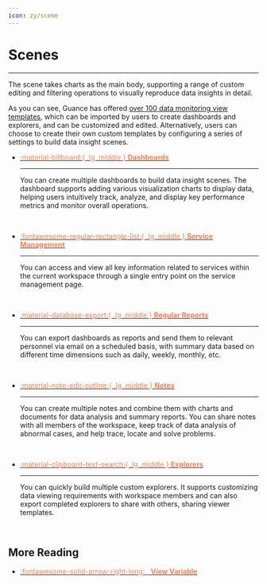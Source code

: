 ```yaml
---
icon: zy/scene
---
```

# Scenes
---

The scene takes charts as the main body, supporting a range of custom editing and filtering operations to visually reproduce data insights in detail.
 
As you can see, Guance has offered [over 100 data monitoring view templates](./built-in-view/index.md), which can be imported by users to create dashboards and explorers, and can be customized and edited. Alternatively, users can choose to create their own custom templates by configuring a series of settings to build data insight scenes.

<div class="grid cards" markdown>

-   [<font color=coral> :material-billboard:{ .lg .middle } __Dashboards__</font>](dashboard.md) 

    ---

    You can create multiple dashboards to build data insight scenes. The dashboard supports adding various visualization charts to display data, helping users intuitively track, analyze, and display key performance metrics and monitor overall operations.

    <br/>

-   [<font color=coral> :fontawesome-regular-rectangle-list:{ .lg .middle } __Service Management__</font>](service-manag.md)</font>

    ---

    You can access and view all key information related to services within the current workspace through a single entry point on the service management page.

    <br/>


-   [<font color=coral> :material-database-export:{ .lg .middle } __Regular Reports__</font>](report.md)

    ---

    You can export dashboards as reports and send them to relevant personnel via email on a scheduled basis, with summary data based on different time dimensions such as daily, weekly, monthly, etc.

    <br/>

-   [<font color=coral> :material-note-edit-outline:{ .lg .middle } __Notes__</font>](note.md)

    ---

    You can create multiple notes and combine them with charts and documents for data analysis and summary reports. You can share notes with all members of the workspace, keep track of data analysis of abnormal cases, and help trace, locate and solve problems.

    <br/>

-   [<font color=coral> :material-clipboard-text-search:{ .lg .middle } __Explorers__</font>](explorer/index.md)

    ---

    You can quickly build multiple custom explorers. It supports customizing data viewing requirements with workspace members and can also export completed explorers to share with others, sharing viewer templates.

    <br/>


    </div>



## More Reading

<div class="grid cards" markdown>

- [<font color="coral"> :fontawesome-solid-arrow-right-long: &nbsp; **View Variable**</font>](./view-variable.md)

</div>

<!--

**基础计费：**

<table>

<tr >
<th colspan="2" > 计费项 </th> 
<th>  </th> 
<th>  </th> 
<th> 站点 </th>
<th> 价格 </th> 
<th>  </th> 
<th>  </th> 
<th>  </th> 
<th>  </th> 
<th> </th> 
<th>  </th> 
</tr>

<tr >
<td colspan="2" rowspan="2">敏感数据扫描流量</td>
<td> </td>
<td> </td>
<td>CN</td>
<td>￥0.1</td>

</tr>

<tr >
<td> </td>
<td> </td>
<td  bgcolor=#FBFBF9 >Intl(incl HK)</td> 
<td>￥0.2</td>
</tr>

<tr >
<td colspan="2" rowspan="2">定时报告</td>
<td> </td>
<td> </td>
<td>CN</td>
<td>￥1</td>
</tr>

<tr >
<td> </td>
<td> </td>
<td  bgcolor=#FBFBF9 >Intl(incl HK)</td> 
<td  bgcolor=#FBFBF9 >￥2</td>
</tr>

<tr >
<td colspan="2" rowspan="2">数据转发</td>
<td> </td>
<td rowspan="2" width="80px"> 转发到外部存档</td>
<td>CN</td>
<td>￥0.35</td>
</tr>

<tr >
<td> </td>
<td> </td>
<td  bgcolor=#FBFBF9 >Intl(incl HK)</td> 
<td  bgcolor=#FBFBF9 >￥0.7</td>
</tr>

<tr >
<td rowspan="2" width="80px"> 转发到观测云内部</td>
<td>CN</td>
<td>￥0.007</td>
</tr>

<tr >
<td  bgcolor=#FBFBF9 >Intl(incl HK)</td> 
<td  bgcolor=#FBFBF9 >￥0.014</td>
</tr>

<tr >
<td rowspan="2">网络</td>
<td>CN</td>
<td>￥2</td>
</tr>

<tr >
<td  bgcolor=#FBFBF9 >Intl(incl HK)</td> 
<td  bgcolor=#FBFBF9 >￥4</td>
</tr>

<tr >
<td rowspan="2">会话重放</td>
<td>CN</td>
<td>￥2.5</td>
</tr>

<tr >
<td  bgcolor=#FBFBF9 >Intl(incl HK)</td> 
<td  bgcolor=#FBFBF9 >￥2.5</td>
</tr>

<tr >
<td rowspan="2">可用性监测</td>
<td>CN</td>
<td>￥1</td>
</tr>

<tr >
<td  bgcolor=#FBFBF9 >Intl(incl HK)</td> 
<td  bgcolor=#FBFBF9 >￥10</td>
</tr>

<tr >
<td rowspan="2">任务调用</td>
<td>CN</td>
<td>￥1</td>
</tr>

<tr >
<td  bgcolor=#FBFBF9 >Intl(incl HK)</td> 
<td  bgcolor=#FBFBF9 >￥2</td>
</tr>

<tr >
<td rowspan="2">短信</td>
<td>CN</td>
<td>￥1</td>
</tr>

<tr >
<td  bgcolor=#FBFBF9 >-</td> 
<td  bgcolor=#FBFBF9 >-</td>
</tr>

<tr >
<td rowspan="2">中心 Pipeline</td>
<td>CN</td>
<td>￥0.1</td>
</tr>

<tr >
<td  bgcolor=#FBFBF9 >Intl(incl HK)</td> 
<td  bgcolor=#FBFBF9 >￥0.2</td>
</tr>

</table>

**梯度计费：**

<table>

<tr >
<th > 计费项</th> 
<th> 站点 </th> 
<th width="20%" >3d</th>
<th width="20%" >7d</th>
<th width="20%" >14d</th>
<th width="20%" >30d</th>
<th width="20%" >60d</th>
<th width="20%" >180d</th>
<th width="20%" >360d</th>
</tr>

<tr >
<td rowspan="2">时间线</td>
<td>CN</td>
<td>￥0.6</td>
<td>￥0.7</td>
<td>￥0.8</td>
<td>￥1</td>
<td>-</td>
<td>￥4</td>
<td>￥7</td>
</tr>

<tr >
<td  bgcolor=#FBFBF9 >Intl(incl HK)</td> 
<td  bgcolor=#FBFBF9 >￥1.6</td>
<td  bgcolor=#FBFBF9 >￥1.8</td>
<td  bgcolor=#FBFBF9 >￥2.2</td>
<td  bgcolor=#FBFBF9 >￥2.4</td>
<td  bgcolor=#FBFBF9 >-</td>
<td  bgcolor=#FBFBF9 >￥8</td>
<td  bgcolor=#FBFBF9 >￥14</td>
</tr>

<tr >
<td rowspan="2" >日志</td>
<td>CN</td>
<td>￥1</td>
<td>￥1.2</td>
<td>￥1.5</td>
<td>￥2</td>
<td>￥2.5</td>
<td>-</td>
<td>-</td>
</tr>

<tr >
<td  bgcolor=#FBFBF9 >Intl(incl HK)</td> 
<td  bgcolor=#FBFBF9 >￥2</td>
<td  bgcolor=#FBFBF9 >￥2.4</td>
<td  bgcolor=#FBFBF9 >￥3</td>
<td  bgcolor=#FBFBF9 >￥4</td>
<td  bgcolor=#FBFBF9 >￥5</td>
<td  bgcolor=#FBFBF9 >-</td>
<td  bgcolor=#FBFBF9 >-</td>
</tr>

<tr >
<td rowspan="2" width="40%" >APM Trace</td>
<td>CN</td>
<td>￥2</td>
<td>￥3</td>
<td>￥6</td>
<td>￥10.8</td>
<td>￥19.44</td>
<td>-</td>
<td>-</td>
</tr>

<tr >
<td  bgcolor=#FBFBF9 >Intl(incl HK)</td> 
<td  bgcolor=#FBFBF9 >￥6</td>
<td  bgcolor=#FBFBF9 >￥10</td>
<td  bgcolor=#FBFBF9 >￥20</td>
<td  bgcolor=#FBFBF9 >￥36</td>
<td  bgcolor=#FBFBF9 >￥64.8</td>
<td  bgcolor=#FBFBF9 >-</td>
<td  bgcolor=#FBFBF9 >-</td>
</tr>

<tr >
<td rowspan="2" width="40%" >RUM Profile</td>
<td>CN</td>
<td>￥0.2</td>
<td>￥0.3</td>
<td>￥0.5</td>
<td>-</td>
<td>-</td>
<td>-</td>
<td>-</td>
</tr>

<tr >
<td  bgcolor=#FBFBF9 >Intl(incl HK)</td> 
<td  bgcolor=#FBFBF9 >￥0.4</td>
<td  bgcolor=#FBFBF9 >￥0.6</td>
<td  bgcolor=#FBFBF9 >￥1</td>
<td  bgcolor=#FBFBF9 >-</td>
<td  bgcolor=#FBFBF9 >-</td>
<td  bgcolor=#FBFBF9 >-</td>
<td  bgcolor=#FBFBF9 >-</td>
</tr>

<tr >
<td rowspan="2">RUM PV</td>
<td>CN</td>
<td>￥0.7</td>
<td>￥1</td>
<td>￥2</td>
<td>￥3.6</td>
<td>￥6.48</td>
<td>-</td>
<td>-</td>
</tr>

<tr >
<td  bgcolor=#FBFBF9 >Intl(incl HK)</td> 
<td  bgcolor=#FBFBF9 >￥2</td>
<td  bgcolor=#FBFBF9 >￥3</td>
<td  bgcolor=#FBFBF9 >￥5</td>
<td  bgcolor=#FBFBF9 >￥9</td>
<td  bgcolor=#FBFBF9 >￥16.2</td>
<td  bgcolor=#FBFBF9 >-</td>
<td  bgcolor=#FBFBF9 >-</td>
</tr>

</table>

<!DOCTYPE html>
<html lang="en">
<head>
    <meta charset="UTF-8">
    <meta name="viewport" content="width=device-width, initial-scale=1.0">
    <title>计费表</title>
    <style>
        table {
            width: 100%;
            border-collapse: collapse;
            text-align: center;
        }
        th, td {
            border: 1px solid black;
            padding: 8px;
        }
        th {
            background-color: #f2f2f2;
        }
        .intl-row {
            background-color: #FBFBF9;
        }
    </style>
</head>
<body>
    <table>
        <tr>
            <th>计费项</th>
            <th>站点</th>
            <th>3d</th>
            <th>7d</th>
            <th>14d</th>
            <th>30d</th>
            <th>60d</th>
            <th>180d</th>
            <th>360d</th>
        </tr>
        <tr>
            <td rowspan="2">时间线</td>
            <td>CN</td>
            <td>￥0.6</td>
            <td>￥0.7</td>
            <td>￥0.8</td>
            <td>￥1</td>
            <td>-</td>
            <td>￥4</td>
            <td>￥7</td>
        </tr>
        <tr class="intl-row">
            <td>Intl(incl HK)</td>
            <td>￥1.6</td>
            <td>￥1.8</td>
            <td>￥2.2</td>
            <td>￥2.4</td>
            <td>-</td>
            <td>￥8</td>
            <td>￥14</td>
        </tr>
        <tr>
            <td rowspan="2">日志</td>
            <td>CN</td>
            <td>￥1</td>
            <td>￥1.2</td>
            <td>￥1.5</td>
            <td>￥2</td>
            <td>￥2.5</td>
            <td>-</td>
            <td>-</td>
        </tr>
        <tr class="intl-row">
            <td>Intl(incl HK)</td>
            <td>￥2</td>
            <td>￥2.4</td>
            <td>￥3</td>
            <td>￥4</td>
            <td>￥5</td>
            <td>-</td>
            <td>-</td>
        </tr>
        <tr>
            <td rowspan="2">APM Trace</td>
            <td>CN</td>
            <td>￥2</td>
            <td>￥3</td>
            <td>￥6</td>
            <td>￥10.8</td>
            <td>￥19.44</td>
            <td>-</td>
            <td>-</td>
        </tr>
        <tr class="intl-row">
            <td>Intl(incl HK)</td>
            <td>￥6</td>
            <td>￥10</td>
            <td>￥20</td>
            <td>￥36</td>
            <td>￥64.8</td>
            <td>-</td>
            <td>-</td>
        </tr>
        <tr>
            <td rowspan="2">RUM Profile</td>
            <td>CN</td>
            <td>￥0.2</td>
            <td>￥0.3</td>
            <td>￥0.5</td>
            <td>-</td>
            <td>-</td>
            <td>-</td>
            <td>-</td>
        </tr>
        <tr class="intl-row">
            <td>Intl(incl HK)</td>
            <td>￥0.4</td>
            <td>￥0.6</td>
            <td>￥1</td>
            <td>-</td>
            <td>-</td>
            <td>-</td>
            <td>-</td>
        </tr>
        <tr>
            <td rowspan="2">RUM PV</td>
            <td>CN</td>
            <td>￥0.7</td>
            <td>￥1</td>
            <td>￥2</td>
            <td>￥3.6</td>
            <td>￥6.48</td>
            <td>-</td>
            <td>-</td>
        </tr>
        <tr class="intl-row">
            <td>Intl(incl HK)</td>
            <td>￥2</td>
            <td>￥3</td>
            <td>￥5</td>
            <td>￥9</td>
            <td>￥16.2</td>
            <td>-</td>
            <td>-</td>
        </tr>
    </table>
</body>
</html>




<table>
    <tr>
        <th colspan="2">计费项</th>
        <th>站点</th>
        <th>价格</th>
    </tr>
    <tr>
        <td colspan="2" rowspan="2">敏感数据扫描流量</td>
        <td>CN</td>
        <td>￥0.1</td>
    </tr>
    <tr>
        <td bgcolor="#FBFBF9">Intl(incl HK)</td>
        <td bgcolor="#FBFBF9">￥0.2</td>
    </tr>
    <tr>
        <td colspan="2" rowspan="2">定时报告</td>
        <td>CN</td>
        <td>￥1</td>
    </tr>
    <tr>
        <td bgcolor="#FBFBF9">Intl(incl HK)</td>
        <td bgcolor="#FBFBF9">￥2</td>
    </tr>
    <tr>
        <td rowspan="4">数据转发</td>
        <td rowspan="2">转发到外部存档</td>
        <td>CN</td>
        <td>￥0.35</td>
    </tr>
    <tr>
        <td bgcolor="#FBFBF9">Intl(incl HK)</td>
        <td bgcolor="#FBFBF9">￥0.7</td>
    </tr>
    <tr>
        <td rowspan="2">转发到观测云内部</td>
        <td>CN</td>
        <td>￥0.007</td>
    </tr>
    <tr>
        <td bgcolor="#FBFBF9">Intl(incl HK)</td>
        <td bgcolor="#FBFBF9">￥0.014</td>
    </tr>
    <tr>
        <td colspan="2" rowspan="2">网络</td>
        <td>CN</td>
        <td>￥2</td>
    </tr>
    <tr>
        <td bgcolor="#FBFBF9">Intl(incl HK)</td>
        <td bgcolor="#FBFBF9">￥4</td>
    </tr>
    <tr>
        <td colspan="2" rowspan="2">会话重放</td>
        <td>CN</td>
        <td>￥2.5</td>
    </tr>
    <tr>
        <td bgcolor="#FBFBF9">Intl(incl HK)</td>
        <td bgcolor="#FBFBF9">￥2.5</td>
    </tr>
    <tr>
        <td colspan="2" rowspan="2">可用性监测</td>
        <td>CN</td>
        <td>￥1</td>
    </tr>
    <tr>
        <td bgcolor="#FBFBF9">Intl(incl HK)</td>
        <td bgcolor="#FBFBF9">￥10</td>
    </tr>
    <tr>
        <td colspan="2" rowspan="2">任务调用</td>
        <td>CN</td>
        <td>￥1</td>
    </tr>
    <tr>
        <td bgcolor="#FBFBF9">Intl(incl HK)</td>
        <td bgcolor="#FBFBF9">￥2</td>
    </tr>
    <tr>
        <td colspan="2" rowspan="2">短信</td>
        <td>CN</td>
        <td>￥1</td>
    </tr>
    <tr>
        <td bgcolor="#FBFBF9">-</td>
        <td bgcolor="#FBFBF9">-</td>
    </tr>
    <tr>
        <td colspan="2" rowspan="2">中心 Pipeline</td>
        <td>CN</td>
        <td>￥0.1</td>
    </tr>
    <tr>
        <td bgcolor="#FBFBF9">Intl(incl HK)</td>
        <td bgcolor="#FBFBF9">￥0.2</td>
    </tr>
</table>


-->